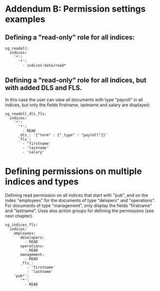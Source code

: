 <!---
Copryight 2016 floragunn UG (haftungsbeschränkt)
-->

# Addendum B: Permission settings examples

## Defining a "read-only" role for all indices:

```
sg_readall:
  indices:
    '*':
      '*':
        - indices:data/read* 
```

## Defining a "read-only" role for all indices, but with added DLS and FLS. 

In this case the user can view all documents with type "payroll" in all indices, but only the fields firstname, lastname and salary are displayed:


```
sg_readall_dls_fls:
  indices:
    '*':
      '*':
        - READ    
      _dls_: '{"term" : {"_type" : "payroll"}}'
      _fls_:
        - 'firstname'
        - 'lastname'
        - 'salary'
```

# Defining permissions on multiple indices and types

Defining read permission on all indices that start with "pub", and on the index "employees" for the documents of type "delopers" and "operations". For documents of type "management", only display the fields "firstname" and "lastname". Uses also action groups for defining the permissions (see next chapter).

```
sg_indices_fls:
  indices:
    employees:
       developers:  
         - READ
       operations:  
         - READ
       management:  
         - READ       
       _fls_:
          - 'firstname'
          - 'lastname'
    'pub*':
       '*':  
         - READ
```
